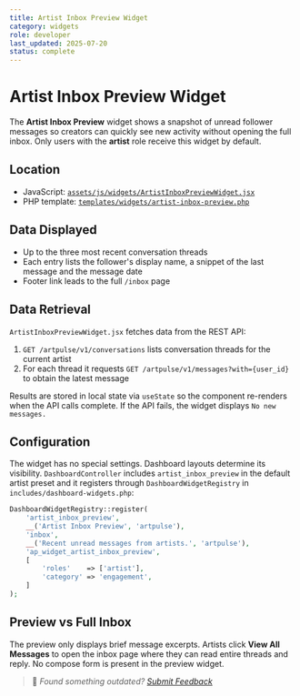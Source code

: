 ```yaml
---
title: Artist Inbox Preview Widget
category: widgets
role: developer
last_updated: 2025-07-20
status: complete
---
```


# Artist Inbox Preview Widget

The **Artist Inbox Preview** widget shows a snapshot of unread follower messages so creators can quickly see new activity without opening the full inbox. Only users with the **artist** role receive this widget by default.

## Location
- JavaScript: [`assets/js/widgets/ArtistInboxPreviewWidget.jsx`](../assets/js/widgets/ArtistInboxPreviewWidget.jsx)
- PHP template: [`templates/widgets/artist-inbox-preview.php`](../templates/widgets/artist-inbox-preview.php)

## Data Displayed
- Up to the three most recent conversation threads
- Each entry lists the follower's display name, a snippet of the last message and the message date
- Footer link leads to the full `/inbox` page

## Data Retrieval
`ArtistInboxPreviewWidget.jsx` fetches data from the REST API:

1. `GET /artpulse/v1/conversations` lists conversation threads for the current artist
2. For each thread it requests `GET /artpulse/v1/messages?with={user_id}` to obtain the latest message

Results are stored in local state via `useState` so the component re-renders when the API calls complete. If the API fails, the widget displays `No new messages.`

## Configuration
The widget has no special settings. Dashboard layouts determine its visibility. `DashboardController` includes `artist_inbox_preview` in the default artist preset and it registers through `DashboardWidgetRegistry` in `includes/dashboard-widgets.php`:

```php
DashboardWidgetRegistry::register(
    'artist_inbox_preview',
    __('Artist Inbox Preview', 'artpulse'),
    'inbox',
    __('Recent unread messages from artists.', 'artpulse'),
    'ap_widget_artist_inbox_preview',
    [
        'roles'    => ['artist'],
        'category' => 'engagement',
    ]
);
```

## Preview vs Full Inbox
The preview only displays brief message excerpts. Artists click **View All Messages** to open the inbox page where they can read entire threads and reply. No compose form is present in the preview widget.

> 💬 *Found something outdated? [Submit Feedback](../feedback.md)*
